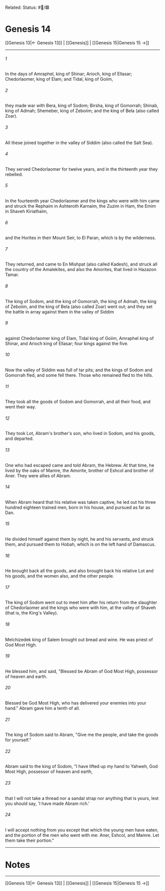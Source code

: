 Related:
Status: #📖/🟥
# Genesis 14

[[Genesis 13|← Genesis 13]] | [[Genesis]] | [[Genesis 15|Genesis 15 →]]
***



###### 1 
In the days of Amraphel, king of Shinar; Arioch, king of Ellasar; Chedorlaomer, king of Elam; and Tidal, king of Goiim, 

###### 2 
they made war with Bera, king of Sodom; Birsha, king of Gomorrah; Shinab, king of Admah; Shemeber, king of Zeboiim; and the king of Bela (also called Zoar). 

###### 3 
All these joined together in the valley of Siddim (also called the Salt Sea). 

###### 4 
They served Chedorlaomer for twelve years, and in the thirteenth year they rebelled. 

###### 5 
In the fourteenth year Chedorlaomer and the kings who were with him came and struck the Rephaim in Ashteroth Karnaim, the Zuzim in Ham, the Emim in Shaveh Kiriathaim, 

###### 6 
and the Horites in their Mount Seir, to El Paran, which is by the wilderness. 

###### 7 
They returned, and came to En Mishpat (also called Kadesh), and struck all the country of the Amalekites, and also the Amorites, that lived in Hazazon Tamar. 

###### 8 
The king of Sodom, and the king of Gomorrah, the king of Admah, the king of Zeboiim, and the king of Bela (also called Zoar) went out; and they set the battle in array against them in the valley of Siddim 

###### 9 
against Chedorlaomer king of Elam, Tidal king of Goiim, Amraphel king of Shinar, and Arioch king of Ellasar; four kings against the five. 

###### 10 
Now the valley of Siddim was full of tar pits; and the kings of Sodom and Gomorrah fled, and some fell there. Those who remained fled to the hills. 

###### 11 
They took all the goods of Sodom and Gomorrah, and all their food, and went their way. 

###### 12 
They took Lot, Abram's brother's son, who lived in Sodom, and his goods, and departed. 

###### 13 
One who had escaped came and told Abram, the Hebrew. At that time, he lived by the oaks of Mamre, the Amorite, brother of Eshcol and brother of Aner. They were allies of Abram. 

###### 14 
When Abram heard that his relative was taken captive, he led out his three hundred eighteen trained men, born in his house, and pursued as far as Dan. 

###### 15 
He divided himself against them by night, he and his servants, and struck them, and pursued them to Hobah, which is on the left hand of Damascus. 

###### 16 
He brought back all the goods, and also brought back his relative Lot and his goods, and the women also, and the other people. 

###### 17 
The king of Sodom went out to meet him after his return from the slaughter of Chedorlaomer and the kings who were with him, at the valley of Shaveh (that is, the King's Valley). 

###### 18 
Melchizedek king of Salem brought out bread and wine. He was priest of God Most High. 

###### 19 
He blessed him, and said, "Blessed be Abram of God Most High, possessor of heaven and earth. 

###### 20 
Blessed be God Most High, who has delivered your enemies into your hand." Abram gave him a tenth of all. 

###### 21 
The king of Sodom said to Abram, "Give me the people, and take the goods for yourself." 

###### 22 
Abram said to the king of Sodom, "I have lifted up my hand to Yahweh, God Most High, possessor of heaven and earth, 

###### 23 
that I will not take a thread nor a sandal strap nor anything that is yours, lest you should say, 'I have made Abram rich.' 

###### 24 
I will accept nothing from you except that which the young men have eaten, and the portion of the men who went with me: Aner, Eshcol, and Mamre. Let them take their portion."

---
# Notes


***
[[Genesis 13|← Genesis 13]] | [[Genesis]] | [[Genesis 15|Genesis 15 →]]
